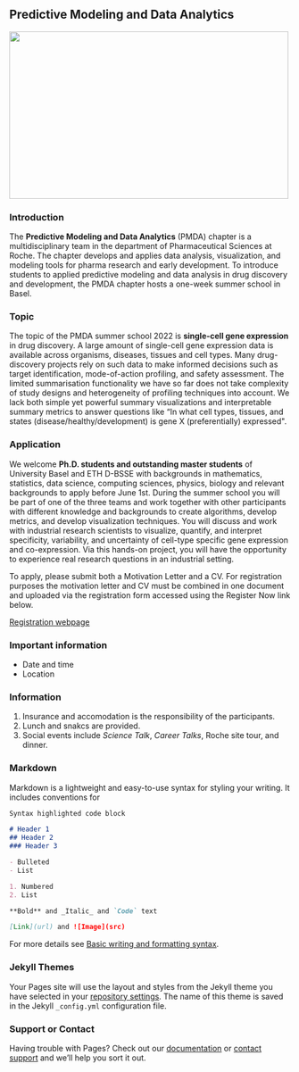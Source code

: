 ## Predictive Modeling and Data Analytics

<img allign="right" src="https://user-images.githubusercontent.com/110609959/183846080-0a6a1d1b-b1c1-40b6-9c67-464617b83a58.png" width=500 height=300>

### Introduction

The **Predictive Modeling and Data Analytics** (PMDA) chapter is a multidisciplinary team in the department of Pharmaceutical Sciences at Roche. The chapter develops and applies data analysis, visualization, and modeling tools for pharma research and early development. To introduce students to applied predictive modeling and data analysis in drug discovery and development, the PMDA chapter hosts a one-week summer school in Basel.

### Topic

The topic of the PMDA summer school 2022 is **single-cell gene expression** in drug discovery. A large amount of single-cell gene expression data is available across organisms, diseases, tissues and cell types. Many drug-discovery projects rely on such data to make informed decisions such as target identification, mode-of-action profiling, and safety assessment. The limited summarisation functionality we have so far does not take complexity of study designs and heterogeneity of profiling techniques into account. We lack both simple yet powerful summary visualizations and interpretable summary metrics to answer questions like “In what cell types, tissues, and states (disease/healthy/development) is gene X (preferentially) expressed".

### Application

We welcome **Ph.D. students and outstanding master students** of University Basel and ETH D-BSSE with backgrounds in mathematics, statistics, data science, computing sciences, physics, biology and relevant backgrounds to apply before June 1st. During the summer school you will be part of one of the three teams and work together with other participants with different knowledge and backgrounds to create algorithms, develop metrics, and develop visualization techniques. You will discuss and work with industrial research scientists to visualize, quantify, and interpret specificity, variability, and uncertainty of cell-type specific gene expression and co-expression. Via this hands-on project, you will have the opportunity to experience real research questions in an industrial setting.

To apply, please submit both a Motivation Letter and a CV. For registration purposes the motivation letter and CV must be combined in one document and uploaded via the registration form accessed using the Register Now link below.

[Registration webpage](https://careers.roche.com/global/en/event/62691fe7c9e77c000927ec38/Predictive-Modeling-and-Data-Analysis-Summer-School)

### Important information

* Date and time
* Location


### Information

1. Insurance and accomodation is the responsibility of the participants.
1. Lunch and snakcs are provided.
2. Social events include *Science Talk*, *Career Talks*, Roche site tour, and dinner.

### Markdown

Markdown is a lightweight and easy-to-use syntax for styling your writing. It includes conventions for

```markdown
Syntax highlighted code block

# Header 1
## Header 2
### Header 3

- Bulleted
- List

1. Numbered
2. List

**Bold** and _Italic_ and `Code` text

[Link](url) and ![Image](src)
```

For more details see [Basic writing and formatting syntax](https://docs.github.com/en/github/writing-on-github/getting-started-with-writing-and-formatting-on-github/basic-writing-and-formatting-syntax).

### Jekyll Themes

Your Pages site will use the layout and styles from the Jekyll theme you have selected in your [repository settings](https://github.com/LuisaMohr/PMDA-Summer-School/settings/pages). The name of this theme is saved in the Jekyll `_config.yml` configuration file.

### Support or Contact

Having trouble with Pages? Check out our [documentation](https://docs.github.com/categories/github-pages-basics/) or [contact support](https://support.github.com/contact) and we’ll help you sort it out.
